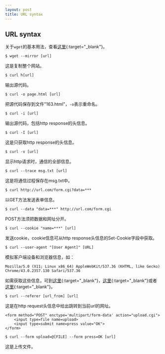 ```yaml
---
layout: post
title: URL syntax
---
```

## URL syntax

关于`wget`的基本用法，查看[这里](http://about.uuspider.com/2015/06/21/downloadtool.html){:target="_blank"}。

    $ wget --mirror [url]
    
这是复制整个网站。

    $ curl h[url]
    
输出源代码。

    $ curl -o page.html [url]
    
把源代码保存到文件"163.html"，`-o`表示重命名。

    $ curl -i [url]

输出源代码，包括http response的头信息。

    $ curl -I [url]

这是只获取http response的头信息。

    $ curl -v [url]

显示http请求时，通信的全部信息。

    $ curl --trace msg.txt [url]

这是将通信过程保存在msg.txt中。

    $ curl http://url.com/form.cgi?data=***
    
以GET方法发送表单信息。

    $ curl --data "data=***" http://url.com/form.cgi

POST方法须把数据和网址分开。

    $ curl --cookie "name=***" [url]

发送cookie，cookie信息可从http response头信息的Set-Cookie字段中获取。

    $ curl --user-agent "[User Agent]" [URL]

模拟客户端设备和浏览器信息，如：

    Mozilla/5.0 (X11; Linux x86_64) AppleWebKit/537.36 (KHTML, like Gecko) Chrome/43.0.2357.130 Safari/537.36

如需获取这些信息，可到[这里][useragent1]{:target="_blank"}，[这里][useragent2]{:target="_blank"}或者[这里][useragent3]{:target="_blank"}。

[useragent1]:http://www.useragentstring.com/
[useragent2]:http://www.whatsmyua.com/
[useragent3]:http://whatsmyuseragent.com/

    $ curl --referer [url_from] [url]

这是在http request头信息中给出跳转到当前url的网址。

    <form method="POST" enctype='multipart/form-data' action="upload.cgi">
        <input type=file name=upload>
        <input type=submit name=press value="OK">
    </form>

    $ curl --form upload=@[FILE] --form press=OK [url]

这是上传文件。









